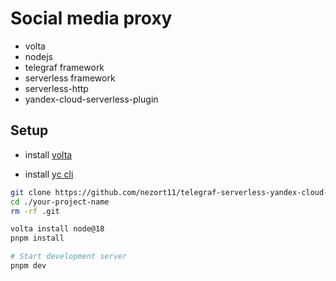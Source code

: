 # Social media proxy

- volta
- nodejs
- telegraf framework
- serverless framework
- serverless-http
- yandex-cloud-serverless-plugin

## Setup

- install [volta](https://docs.volta.sh/guide/getting-started)

- install [yc cli](https://yandex.cloud/ru/docs/cli/quickstart)

```sh
git clone https://github.com/nezort11/telegraf-serverless-yandex-cloud-template.git your-project-name
cd ./your-project-name
rm -rf .git

volta install node@18
pnpm install

# Start development server
pnpm dev
```
